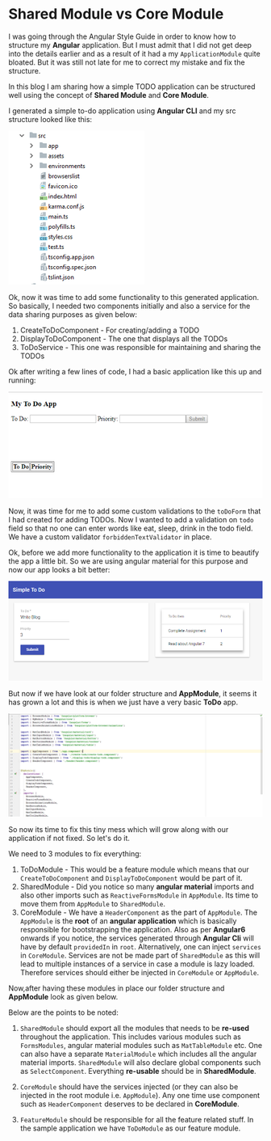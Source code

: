 # Shared Module vs Core Module

I was going through the Angular Style Guide in order to know how to structure my **Angular** application. 
But I must admit that I did not get deep into the details earlier and as a result of it had a my `ApplicationModule` 
quite bloated. But it was still not late for me to correct my mistake and fix the structure.

In this blog I am sharing how a simple TODO application can be structured well using the concept of **Shared Module** 
and **Core Module**.

I generated a simple to-do application using **Angular CLI** and my src structure looked like this:

![ToDoApp](https://raw.githubusercontent.com/NamitaMalik/shared-module-vs-core-module-in-angular/master/src/assets/images/Simple_To_Do_App_Angular_Cli.PNG)

Ok, now it was time to add some functionality to this generated application. So basically, I needed two components initially 
and also a service for the data sharing purposes as given below:

1. CreateToDoComponent - For creating/adding a TODO
2. DisplayToDoComponent - The one that displays all the TODOs
3. ToDoService - This one was responsible for maintaining and sharing the TODOs

Ok after writing a few lines of code, I had a basic application like this up and running:

![ToDoApp_Basic](https://raw.githubusercontent.com/NamitaMalik/shared-module-vs-core-module-in-angular/master/src/assets/images/ToDoApp_Basic.PNG)


Now, it was time for me to add some custom validations to the `toDoForm` that I had created for adding TODOs. Now I wanted to add a validation on `todo` field
so that no one can enter words like eat, sleep, drink in the todo field. We have a custom validator `forbiddenTextValidator` in place.

Ok, before we add more functionality to the application it is time to beautify the app a little bit. So we are using angular material for this purpose and now our app looks a bit better:

![ToApp_WithMaterial](https://raw.githubusercontent.com/NamitaMalik/shared-module-vs-core-module-in-angular/master/src/assets/images/App_After_Material.PNG)

But now if we have look at our folder structure and **AppModule**, it seems it has grown a lot and this is when we just have a very basic **ToDo** app. 

![AppModule](https://raw.githubusercontent.com/NamitaMalik/shared-module-vs-core-module-in-angular/master/src/assets/images/AppModule_bloated.PNG)

So now its time to fix this tiny mess which will grow along with our application if not fixed. So let's do it.

We need to 3 modules to fix everything:

1. ToDoModule - This would be a feature module which means that our `CreateToDoComponent` and `DisplayToDoComponent` would be part of it.
2. SharedModule - Did you notice so many **angular material** imports and also other imports such as `ReactiveFormsModule` in `AppModule`. Its time to move them from `AppModule` to `SharedModule`.
3. CoreModule - We have a `HeaderComponent` as the part of `AppModule`. The `AppModule` is the **root** of an **angular application** which is basically responsible for bootstrapping the application. 
                Also as per **Angular6** onwards if you notice, the services generated through **Angular Cli** will have by default `providedIn` in `root`. Alternatively, one can inject
               `services` in `CoreModule`. Services are not be made part of `SharedModule` as this will lead to multiple instances of a service in case a module is lazy loaded. Therefore services should either be injected in 
                `CoreModule` or `AppModule`.
                
Now,after having these modules in place our folder structure and **AppModule** look as given below.

Below are the points to be noted:

1. `SharedModule` should export all the modules that needs to be **re-used** throughout the application. This includes various modules such as `FormsModules`, angular material modules such
as `MatTableModule` etc. One can also have a separate `MaterialModule` which includes all the angular material imports. `SharedModule` will also declare global components such as `SelectComponent`.
Everything **re-usable** should be in **SharedModule**.

2. `CoreModule` should have the services injected (or they can also be injected in the root module i.e. `AppModule`). Any one time use component such as `HeaderComponent`
deserves to be declared in **CoreModule**.

3. `FeatureModule` should be responsible for all the feature related stuff. In the sample application we have `ToDoModule` as our feature module.




